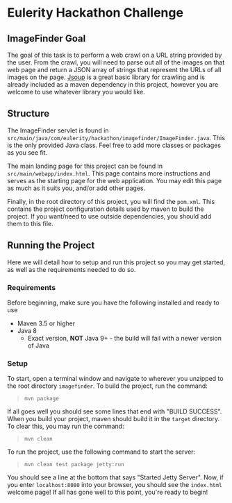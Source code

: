 # Eulerity Hackathon Challenge

## ImageFinder Goal
The goal of this task is to perform a web crawl on a URL string provided by the user. From the crawl, you will need to parse out all of the images on that web page and return a JSON array of strings that represent the URLs of all images on the page. [Jsoup](https://jsoup.org/) is a great basic library for crawling and is already included as a maven dependency in this project, however you are welcome to use whatever library you would like.

## Structure
The ImageFinder servlet is found in `src/main/java/com/eulerity/hackathon/imagefinder/ImageFinder.java`. This is the only provided Java class. Feel free to add more classes or packages as you see fit. 

The main landing page for this project can be found in `src/main/webapp/index.html`. This page contains more instructions and serves as the starting page for the web application. You may edit this page as much as it suits you, and/or add other pages. 

Finally, in the root directory of this project, you will find the `pom.xml`. This contains the project configuration details used by maven to build the project. If you want/need to use outside dependencies, you should add them to this file.

## Running the Project
Here we will detail how to setup and run this project so you may get started, as well as the requirements needed to do so.

### Requirements
Before beginning, make sure you have the following installed and ready to use
- Maven 3.5 or higher
- Java 8
  - Exact version, **NOT** Java 9+ - the build will fail with a newer version of Java

### Setup
To start, open a terminal window and navigate to wherever you unzipped to the root directory `imagefinder`. To build the project, run the command:

>`mvn package`

If all goes well you should see some lines that end with "BUILD SUCCESS". When you build your project, maven should build it in the `target` directory. To clear this, you may run the command:

>`mvn clean`

To run the project, use the following command to start the server:

>`mvn clean test package jetty:run`

You should see a line at the bottom that says "Started Jetty Server". Now, if you enter `localhost:8080` into your browser, you should see the `index.html` welcome page! If all has gone well to this point, you're ready to begin!
